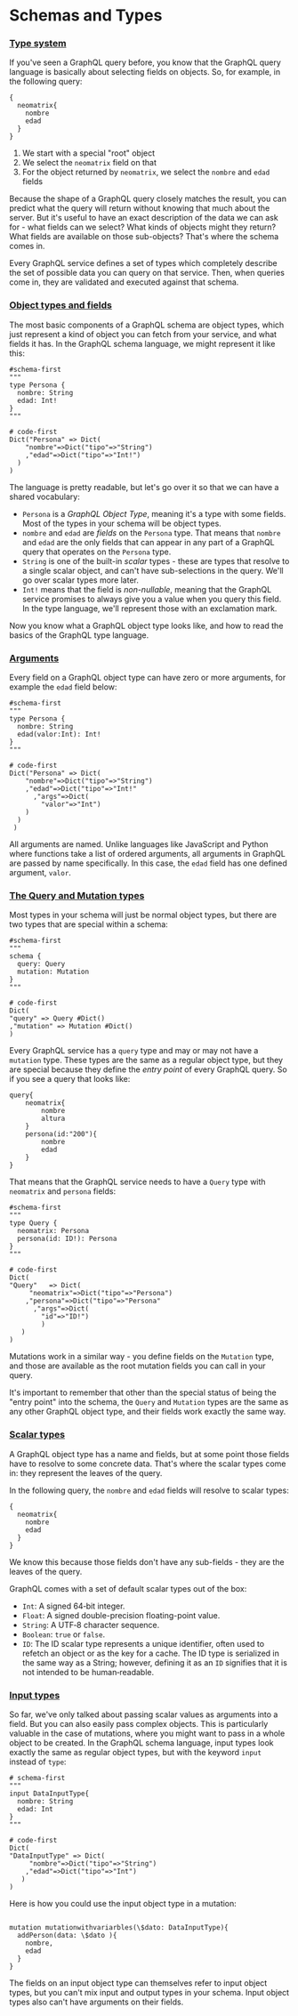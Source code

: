 # Schemas and Types



### [Type system](https://neomatrixcode.github.io/Diana.jl/stable/server/#Type-system-1)

If you've seen a GraphQL query before, you know that the GraphQL query language is basically about selecting fields on objects. So, for example, in the following query:

```text
{
  neomatrix{
  	nombre
  	edad
  }
}
```

1. We start with a special "root" object
2. We select the `neomatrix` field on that
3. For the object returned by `neomatrix`, we select the `nombre` and `edad` fields

Because the shape of a GraphQL query closely matches the result, you can predict what the query will return without knowing that much about the server. But it's useful to have an exact description of the data we can ask for - what fields can we select? What kinds of objects might they return? What fields are available on those sub-objects? That's where the schema comes in.

Every GraphQL service defines a set of types which completely describe the set of possible data you can query on that service. Then, when queries come in, they are validated and executed against that schema.

### [Object types and fields](https://neomatrixcode.github.io/Diana.jl/stable/server/#Object-types-and-fields-1)

The most basic components of a GraphQL schema are object types, which just represent a kind of object you can fetch from your service, and what fields it has. In the GraphQL schema language, we might represent it like this:

```text
#schema-first
"""
type Persona {
  nombre: String
  edad: Int!
}
"""

# code-first
Dict("Persona" => Dict(
    "nombre"=>Dict("tipo"=>"String")
    ,"edad"=>Dict("tipo"=>"Int!")
  )
)
```

The language is pretty readable, but let's go over it so that we can have a shared vocabulary:

* `Persona` is a _GraphQL Object Type_, meaning it's a type with some fields. Most of the types in your schema will be object types.
* `nombre` and `edad` are _fields_ on the `Persona` type. That means that `nombre` and `edad` are the only fields that can appear in any part of a GraphQL query that operates on the `Persona` type.
* `String` is one of the built-in _scalar_ types - these are types that resolve to a single scalar object, and can't have sub-selections in the query. We'll go over scalar types more later.
* `Int!` means that the field is _non-nullable_, meaning that the GraphQL service promises to always give you a value when you query this field. In the type language, we'll represent those with an exclamation mark.

Now you know what a GraphQL object type looks like, and how to read the basics of the GraphQL type language.

### [Arguments](https://neomatrixcode.github.io/Diana.jl/stable/server/#Arguments-1)

Every field on a GraphQL object type can have zero or more arguments, for example the `edad` field below:

```text
#schema-first
"""
type Persona {
  nombre: String
  edad(valor:Int): Int!
}
"""

# code-first
Dict("Persona" => Dict(
    "nombre"=>Dict("tipo"=>"String")
    ,"edad"=>Dict("tipo"=>"Int!"
      ,"args"=>Dict(
        "valor"=>"Int")
    )
  )
 )
```

All arguments are named. Unlike languages like JavaScript and Python where functions take a list of ordered arguments, all arguments in GraphQL are passed by name specifically. In this case, the `edad` field has one defined argument, `valor`.

### [The Query and Mutation types](https://neomatrixcode.github.io/Diana.jl/stable/server/#The-Query-and-Mutation-types-1)

Most types in your schema will just be normal object types, but there are two types that are special within a schema:

```text
#schema-first
"""
schema {
  query: Query
  mutation: Mutation
}
"""

# code-first
Dict(
"query" => Query #Dict()
,"mutation" => Mutation #Dict()
)
```

Every GraphQL service has a `query` type and may or may not have a `mutation` type. These types are the same as a regular object type, but they are special because they define the _entry point_ of every GraphQL query. So if you see a query that looks like:

```text
query{
    neomatrix{
    	nombre
    	altura
    }
    persona(id:"200"){
    	nombre
    	edad
    }
}
```

That means that the GraphQL service needs to have a `Query` type with `neomatrix` and `persona` fields:

```text
#schema-first
"""
type Query {
  neomatrix: Persona
  persona(id: ID!): Persona
}
"""

# code-first
Dict(
"Query"   => Dict(
     "neomatrix"=>Dict("tipo"=>"Persona")
    ,"persona"=>Dict("tipo"=>"Persona"
      ,"args"=>Dict(
        "id"=>"ID!")
        )
   )
)
```

Mutations work in a similar way - you define fields on the `Mutation` type, and those are available as the root mutation fields you can call in your query.

It's important to remember that other than the special status of being the "entry point" into the schema, the `Query` and `Mutation` types are the same as any other GraphQL object type, and their fields work exactly the same way.

### [Scalar types](https://neomatrixcode.github.io/Diana.jl/stable/server/#Scalar-types-1)

A GraphQL object type has a name and fields, but at some point those fields have to resolve to some concrete data. That's where the scalar types come in: they represent the leaves of the query.

In the following query, the `nombre` and `edad` fields will resolve to scalar types:

```text
{
  neomatrix{
    nombre
    edad
  }
}
```

We know this because those fields don't have any sub-fields - they are the leaves of the query.

GraphQL comes with a set of default scalar types out of the box:

* `Int`: A signed 64‐bit integer.
* `Float`: A signed double-precision floating-point value.
* `String`: A UTF‐8 character sequence.
* `Boolean`: `true` or `false`.
* `ID`: The ID scalar type represents a unique identifier, often used to refetch an object or as the key for a cache. The ID type is serialized in the same way as a String; however, defining it as an `ID` signifies that it is not intended to be human‐readable.

### [Input types](https://neomatrixcode.github.io/Diana.jl/stable/server/#Input-types-1)

So far, we've only talked about passing scalar values as arguments into a field. But you can also easily pass complex objects. This is particularly valuable in the case of mutations, where you might want to pass in a whole object to be created. In the GraphQL schema language, input types look exactly the same as regular object types, but with the keyword `input` instead of `type`:

```text
# schema-first
"""
input DataInputType{
  nombre: String
  edad: Int
}
"""

# code-first
Dict(
"DataInputType" => Dict(
     "nombre"=>Dict("tipo"=>"String")
    ,"edad"=>Dict("tipo"=>"Int")
   )
)
```

Here is how you could use the input object type in a mutation:

```text

mutation mutationwithvariarbles(\$dato: DataInputType){
  addPerson(data: \$dato ){
    nombre,
    edad
  }
}
```

The fields on an input object type can themselves refer to input object types, but you can't mix input and output types in your schema. Input object types also can't have arguments on their fields.



